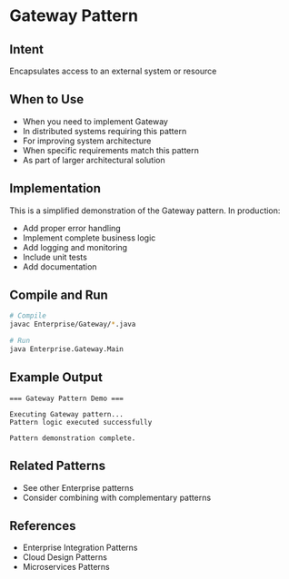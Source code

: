 # Gateway Pattern

## Intent
Encapsulates access to an external system or resource

## When to Use
- When you need to implement Gateway
- In distributed systems requiring this pattern
- For improving system architecture
- When specific requirements match this pattern
- As part of larger architectural solution

## Implementation
This is a simplified demonstration of the Gateway pattern. In production:
- Add proper error handling
- Implement complete business logic
- Add logging and monitoring
- Include unit tests
- Add documentation

## Compile and Run
```bash
# Compile
javac Enterprise/Gateway/*.java

# Run
java Enterprise.Gateway.Main
```

## Example Output
```
=== Gateway Pattern Demo ===

Executing Gateway pattern...
Pattern logic executed successfully

Pattern demonstration complete.
```

## Related Patterns
- See other Enterprise patterns
- Consider combining with complementary patterns

## References
- Enterprise Integration Patterns
- Cloud Design Patterns
- Microservices Patterns
